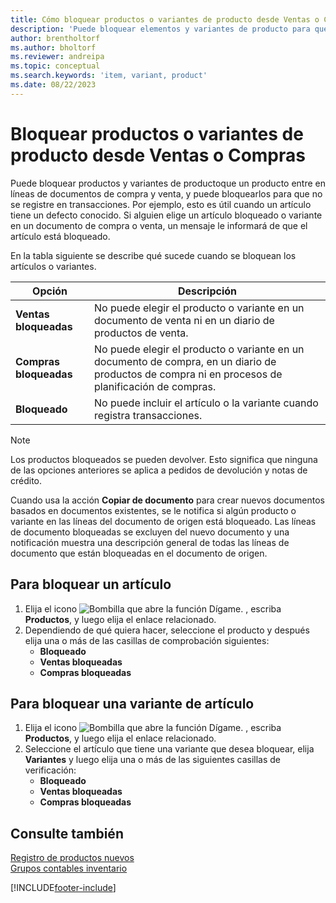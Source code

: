 ```yaml
---
title: Cómo bloquear productos o variantes de producto desde Ventas o Compras
description: 'Puede bloquear elementos y variantes de producto para que no se introduzcan en líneas de documentos de compra y venta, así como no se registren en una transacción.'
author: brentholtorf
ms.author: bholtorf
ms.reviewer: andreipa
ms.topic: conceptual
ms.search.keywords: 'item, variant, product'
ms.date: 08/22/2023
---
```

# <a name="block-items-or-item-variants-from-sales-or-purchasing"></a>Bloquear productos o variantes de producto desde Ventas o Compras

Puede bloquear productos y variantes de productoque un producto entre en líneas de documentos de compra y venta, y puede bloquearlos para que no se registre en transacciones. Por ejemplo, esto es útil cuando un artículo tiene un defecto conocido. Si alguien elige un artículo bloqueado o variante en un documento de compra o venta, un mensaje le informará de que el artículo está bloqueado.

En la tabla siguiente se describe qué sucede cuando se bloquean los artículos o variantes.  

|Opción|Descripción|  
|--------------------|------------|  
|**Ventas bloqueadas**|No puede elegir el producto o variante en un documento de venta ni en un diario de productos de venta.|  
|**Compras bloqueadas**|No puede elegir el producto o variante en un documento de compra, en un diario de productos de compra ni en procesos de planificación de compras.|  
|**Bloqueado**|No puede incluir el artículo o la variante cuando registra transacciones.|  

> [!NOTE]
> Los productos bloqueados se pueden devolver. Esto significa que ninguna de las opciones anteriores se aplica a pedidos de devolución y notas de crédito.

Cuando usa la acción **Copiar de documento** para crear nuevos documentos basados en documentos existentes, se le notifica si algún producto o variante en las líneas del documento de origen está bloqueado. Las líneas de documento bloqueadas se excluyen del nuevo documento y una notificación muestra una descripción general de todas las líneas de documento que están bloqueadas en el documento de origen.

## <a name="to-block-an-item"></a>Para bloquear un artículo

1. Elija el icono ![Bombilla que abre la función Dígame.](media/ui-search/search_small.png "Dígame qué desea hacer") , escriba **Productos**, y luego elija el enlace relacionado.  
2. Dependiendo de qué quiera hacer, seleccione el producto y después elija una o más de las casillas de comprobación siguientes:
    * **Bloqueado**
    * **Ventas bloqueadas**
    * **Compras bloqueadas**  

## <a name="to-block-an-item-variant"></a>Para bloquear una variante de artículo

1. Elija el icono ![Bombilla que abre la función Dígame.](media/ui-search/search_small.png "Dígame qué desea hacer") , escriba **Productos**, y luego elija el enlace relacionado.  
2. Seleccione el artículo que tiene una variante que desea bloquear, elija **Variantes** y luego elija una o más de las siguientes casillas de verificación:  
    * **Bloqueado**
    * **Ventas bloqueadas**
    * **Compras bloqueadas**

## <a name="see-also"></a>Consulte también

[Registro de productos nuevos](inventory-how-register-new-items.md)  
[Grupos contables inventario](inventory-manage-inventory.md)  

[!INCLUDE[footer-include](includes/footer-banner.md)]
